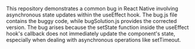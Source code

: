 This repository demonstrates a common bug in React Native involving asynchronous state updates within the useEffect hook. The bug.js file contains the buggy code, while bugSolution.js provides the corrected version.  The bug arises because the setState function inside the useEffect hook's callback does not immediately update the component's state, especially when dealing with asynchronous operations like setTimeout.